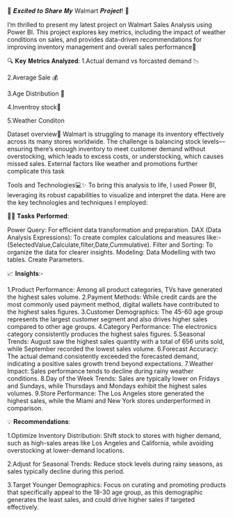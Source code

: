 🚀 𝑬𝒙𝒄𝒊𝒕𝒆𝒅 𝒕𝒐 𝑺𝒉𝒂𝒓𝒆 𝑴𝒚 Walmart  𝑷𝒓𝒐𝒋𝒆𝒄𝒕! 🚀


I’m thrilled to present my latest project on Walmart Sales Analysis using Power BI. This project explores key metrics, including the impact of weather conditions on sales, and provides data-driven recommendations for improving inventory management and overall sales performance🎯

🔍 𝐊𝐞𝐲 𝐌𝐞𝐭𝐫𝐢𝐜𝐬 𝐀𝐧𝐚𝐥𝐲𝐳𝐞𝐝:
1.Actual demand vs forcasted demand 📉

2.Average Sale 💰

3.Age Distribution 👥

4.Inventroy stock🏢

5.Weather Conditon 


Dataset overview🤔
Walmart is struggling to manage its inventory effectively across its many stores worldwide. The challenge is balancing stock levels—ensuring there’s enough inventory to meet customer demand without overstocking, which leads to excess costs, or understocking, which causes missed sales. External factors like weather and promotions further complicate this task


Tools and Technologies💻✨
To bring this analysis to life, I used Power BI, leveraging its robust capabilities to visualize and interpret the data. Here are the key technologies and techniques I employed:


🤹‍♂️ 𝐓𝐚𝐬𝐤𝐬 𝐏𝐞𝐫𝐟𝐨𝐫𝐦𝐞𝐝:

Power Query: For efficient data transformation and preparation.
DAX (Data Analysis Expressions): To create complex calculations and measures like:-(SelectedValue,Calculate,filter,Date,Cummulative).
Filter and Sorting: To organize the data for clearer insights.
Modeling: Data Modelling with two tables.
Create Parameters.


📈 𝐈𝐧𝐬𝐢𝐠𝐡𝐭𝐬:-

1.Product Performance: Among all product categories, TVs have generated the highest sales volume.
2.Payment Methods: While credit cards are the most commonly used payment method, digital wallets have contributed to the highest sales figures.
3.Customer Demographics: The 45-60 age group represents the largest customer segment and also drives higher sales compared to other age groups.
4.Category Performance: The electronics category consistently produces the highest sales figures.
5.Seasonal Trends: August saw the highest sales quantity with a total of 656 units sold, while September recorded the lowest sales volume.
6.Forecast Accuracy: The actual demand consistently exceeded the forecasted demand, indicating a positive sales growth trend beyond expectations.
7.Weather Impact: Sales performance tends to decline during rainy weather conditions.
8.Day of the Week Trends: Sales are typically lower on Fridays and Sundays, while Thursdays and Mondays exhibit the highest sales volumes.
9.Store Performance: The Los Angeles store generated the highest sales, while the Miami and New York stores underperformed in comparison.


💡 𝐑𝐞𝐜𝐨𝐦𝐦𝐞𝐧𝐝𝐚𝐭𝐢𝐨𝐧𝐬:

1.Optimize Inventory Distribution: Shift stock to stores with higher demand, such as high-sales areas like Los Angeles and California, while avoiding overstocking at lower-demand locations.

2.Adjust for Seasonal Trends: Reduce stock levels during rainy seasons, as sales typically decline during this period.

3.Target Younger Demographics: Focus on curating and promoting products that specifically appeal to the 18-30 age group, as this demographic generates the least sales, and could drive higher sales if targeted effectively.








